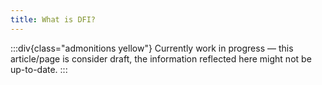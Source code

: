 ```yaml
---
title: What is DFI?
---
```


:::div{class="admonitions yellow"}
Currently work in progress — this article/page is consider draft, the information reflected here might not be
up-to-date.
:::
